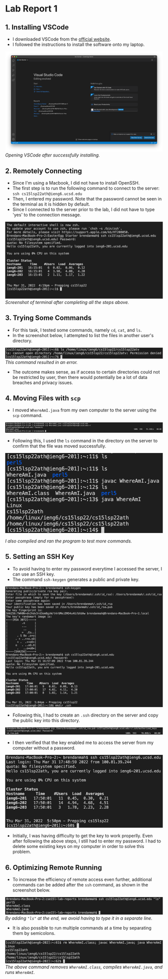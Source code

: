 # Lab Report 1

## 1. Installing VSCode
* I downloaded VSCode from the [official website](https://code.visualstudio.com/).
* I followed the instructions to install the software onto my laptop.

![Image](screenshots/Part%202.png)
*Opening VSCode after successfully installing.*


## 2. Remotely Connecting
* Since I'm using a Macbook, I did not have to install OpenSSH.
* The first step is to run the following command to connect to the server: `ssh cs15lsp22ath@ieng6.ucsd.edu`
* Then, I entered my password. Note that the password cannot be seen in the terminal as it is hidden by default.
* Since I connected to the server prior to the lab, I did not have to type 'yes' to the connection message.

![Image](screenshots/Part%203.png)
*Screenshot of terminal after completing all the steps above.*


## 3. Trying Some Commands
* For this task, I tested some commands, namely `cd`, `cat`, and `ls`.
* In the screenshot below, I attempted to list the files in another user's directory.

![Image](screenshots/Part%204.png)
*This command resulted in an error.*

* The outcome makes sense, as if access to certain directories could not be restricted by user, then there would potentially be a lot of data breaches and privacy issues.


## 4. Moving Files with `scp`
* I moved `WhereAmI.java` from my own computer to the server using the `scp` command.

![Image](screenshots/Part%205-2.png)

* Following this, I used the `ls` command in the directory on the server to confirm that the file was moved successfully.

![Image](screenshots/Part%205-3.png)

*I also compiled and ran the program to test more commands.*


## 5. Setting an SSH Key
* To avoid having to enter my password everytime I accessed the server, I can use an SSH key.
* The command `ssh-keygen` generates a public and private key.

![Image](screenshots/Part%206-1.png)

* Following this, I had to create an `.ssh` directory on the server and copy the public key into this directory.

![Image](screenshots/Part%206-2.png)

* I then verified that the key enabled me to access the server from my computer without a password.

![Image](screenshots/Part%206-4.png)

* Initially, I was having difficulty to get the key to work properlly. Even after following the above steps, I still had to enter my password. I had to delete some existing keys on my computer in order to solve this problem.

## 6. Optimizing Remote Running
* To increase the efficiency of remote access even further, additional commands can be added after the `ssh` command, as shown in the screenshot below.

![Image](screenshots/Part%207.png)
*By adding `"ls"` at the end, we avoid having to type it in a separate line.*

* It is also possible to run multiple commands at a time by separating them by semicolons.

![Image](screenshots/Part%207-2.png)
*The above command removes `WhereAmI.class`, compiles `WhereAmI.java`, and runs `WhereAmI`.*